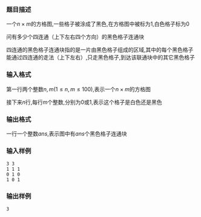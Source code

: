 ### 题目描述
一个$n \times m$的方格图,一些格子被涂成了黑色,在方格图中被标为$1$,白色格子标为$0$

问有多少个四连通（上下左右四个方向）的黑色格子连通块

四连通的黑色格子连通块指的是一片由黑色格子组成的区域,其中的每个黑色格子能通过四连通的走法（上下左右）,只走黑色格子,到达该联通块中的其它黑色格子

### 输入格式
第一行两个整数$n,m(1≤n,m≤100)$,表示一个$n \times m$的方格图

接下来$n$行,每行$m$个整数,分别为$0$或$1$,表示这个格子是白色还是黑色

### 输出格式
一行一个整数$ans$,表示图中有$ans$个黑色格子连通块
### 输入样例
```
3 3
1 1 1
0 1 0
1 0 1
```
### 输出样例
```
3
```